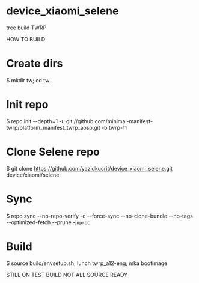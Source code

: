 # device_xiaomi_selene
tree build TWRP

HOW TO BUILD

# Create dirs
$ mkdir tw; cd tw

# Init repo
$ repo init --depth=1 -u git://github.com/minimal-manifest-twrp/platform_manifest_twrp_aosp.git -b twrp-11

# Clone Selene repo
$ git clone https://github.com/yazidkucrit/device_xiaomi_selene.git device/xiaomi/selene

# Sync
$ repo sync --no-repo-verify -c --force-sync --no-clone-bundle --no-tags --optimized-fetch --prune -j`nproc`

# Build
$ source build/envsetup.sh; lunch twrp_a12-eng; mka bootimage



STILL ON TEST BUILD
NOT ALL SOURCE READY

